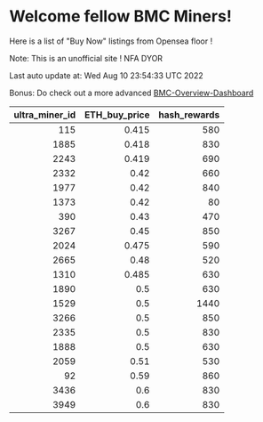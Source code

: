 # Welcome fellow BMC Miners!
Here is a list of "Buy Now" listings from Opensea floor !

Note: This is an unofficial site ! NFA DYOR

Last auto update at: Wed Aug 10 23:54:33 UTC 2022

Bonus: Do check out a more advanced [BMC-Overview-Dashboard](https://dune.com/defifunk/BMC-Overview-Dashboard)


|   ultra_miner_id |   ETH_buy_price |   hash_rewards |
|-----------------:|----------------:|---------------:|
|              115 |           0.415 |            580 |
|             1885 |           0.418 |            830 |
|             2243 |           0.419 |            690 |
|             2332 |           0.42  |            660 |
|             1977 |           0.42  |            840 |
|             1373 |           0.42  |             80 |
|              390 |           0.43  |            470 |
|             3267 |           0.45  |            850 |
|             2024 |           0.475 |            590 |
|             2665 |           0.48  |            520 |
|             1310 |           0.485 |            630 |
|             1890 |           0.5   |            630 |
|             1529 |           0.5   |           1440 |
|             3266 |           0.5   |            850 |
|             2335 |           0.5   |            830 |
|             1888 |           0.5   |            630 |
|             2059 |           0.51  |            530 |
|               92 |           0.59  |            860 |
|             3436 |           0.6   |            830 |
|             3949 |           0.6   |            830 |